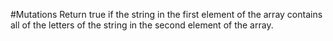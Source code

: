 #Mutations
Return true if the string in the first element of the array contains all of the letters of the string in the second element of the array.